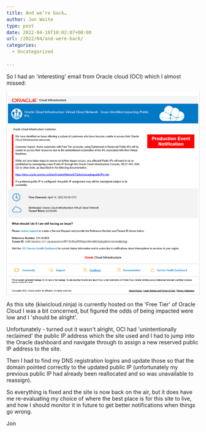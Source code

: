 ```yaml
---
title: And we’re back…
author: Jon Waite
type: post
date: 2022-04-16T10:02:07+00:00
url: /2022/04/and-were-back/
categories:
  - Uncategorized

---
```

So I had an 'interesting' email from Oracle cloud (OCI) which I almost missed:

![](image.png)

As this site (kiwicloud.ninja) is currently hosted on the 'Free Tier' of Oracle Cloud I was a bit concerned, but figured the odds of being impacted were low and I 'should be alright'.

Unfortunately - turned out it wasn't alright, OCI had 'unintentionally reclaimed' the public IP address which the site used and I had to jump into the Oracle dashboard and navigate through to assign a new reserved public IP address to the site.

Then I had to find my DNS registration logins and update those so that the domain pointed correctly to the updated public IP (unfortunately my previous public IP had already been reallocated and so was unavailable to reassign).

So everything is fixed and the site is now back on the air, but it does have me re-evaluating my choice of where the best place is for this site to live, and how I should monitor it in future to get better notifications when things go wrong.

Jon